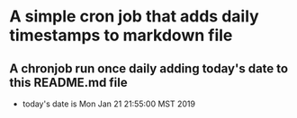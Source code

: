 A simple cron job that adds daily timestamps to markdown file
============================================================
## A chronjob run once daily adding today's date to this README.md file
* today's date is Mon Jan 21 21:55:00 MST 2019
